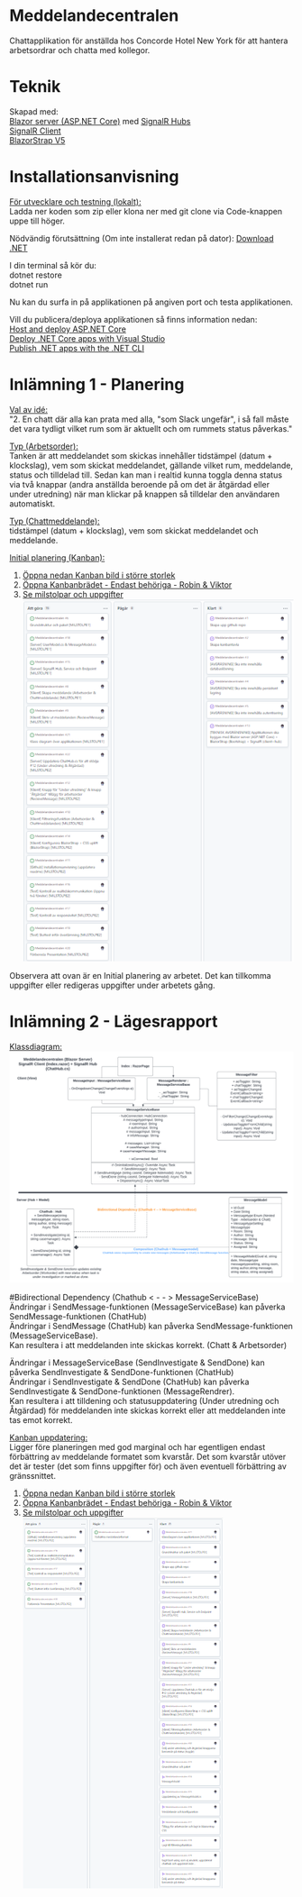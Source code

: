 # Meddelandecentralen

Chattapplikation för anställda hos Concorde Hotel New York för att hantera arbetsordrar och chatta med kollegor.

# Teknik

Skapad med:  
[Blazor server (ASP.NET Core)](https://learn.microsoft.com/en-us/aspnet/core/blazor/?view=aspnetcore-6.0) med [SignalR Hubs](https://learn.microsoft.com/en-us/aspnet/core/signalr/hubs?view=aspnetcore-6.0)  
[SignalR Client](https://learn.microsoft.com/en-us/aspnet/core/signalr/client-features?view=aspnetcore-6.0)  
[BlazorStrap V5](https://blazorstrap.io/V5/)

# Installationsanvisning

<ins>För utvecklare och testning (lokalt):</ins>  
Ladda ner koden som zip eller klona ner med git clone via Code-knappen uppe till höger.

Nödvändig förutsättning (Om inte installerat redan på dator):
[Download .NET](https://dotnet.microsoft.com/en-us/download)

I din terminal så kör du:  
dotnet restore  
dotnet run

Nu kan du surfa in på applikationen på angiven port och testa applikationen.

Vill du publicera/deploya applikationen så finns information nedan:  
[Host and deploy ASP.NET Core](https://learn.microsoft.com/en-us/aspnet/core/host-and-deploy/?view=aspnetcore-6.0)  
[Deploy .NET Core apps with Visual Studio](https://learn.microsoft.com/en-us/dotnet/core/deploying/deploy-with-vs?tabs=vs156)  
[Publish .NET apps with the .NET CLI](https://learn.microsoft.com/en-us/dotnet/core/deploying/deploy-with-cli)

# Inlämning 1 - Planering

<ins>Val av idé:</ins>  
"2. En chatt där alla kan prata med alla, "som Slack ungefär", i så fall måste det vara tydligt vilket rum som är aktuellt och om rummets status påverkas."

<ins>Typ (Arbetsorder):</ins>  
Tanken är att meddelandet som skickas innehåller tidstämpel (datum + klockslag), vem som skickat meddelandet, gällande vilket rum, meddelande, status och tilldelad till. Sedan kan man i realtid kunna toggla denna status via två knappar (andra anställda beroende på om det är åtgärdad eller under utredning) när man klickar på knappen så tilldelar den användaren automatiskt.

<ins>Typ (Chattmeddelande):</ins>  
tidstämpel (datum + klockslag), vem som skickat meddelandet och meddelande.

<ins>Initial planering (Kanban):</ins>

1. [Öppna nedan Kanban bild i större storlek](https://github.com/niborium/Meddelandecentralen/blob/main/Kanban-initial.PNG)
2. [Öppna Kanbanbrädet - Endast behöriga - Robin & Viktor](https://github.com/users/niborium/projects/1/views/1)
3. [Se milstolpar och uppgifter](https://github.com/niborium/Meddelandecentralen/milestones)  
   ![Kanban](https://github.com/niborium/Meddelandecentralen/blob/main/Kanban-initial.PNG?raw=true)

Observera att ovan är en Initial planering av arbetet. Det kan tillkomma uppgifter eller redigeras uppgifter under arbetets gång.

# Inlämning 2 - Lägesrapport

<ins>Klassdiagram:</ins>  
![Classdiagram](https://github.com/niborium/Meddelandecentralen/blob/main/Artefacts/Meddelandecentralen-classdiagram.png)

#Bidirectional Dependency (Chathub < - - > MessageServiceBase)  
Ändringar i SendMessage-funktionen (MessageServiceBase) kan påverka SendMessage-funktionen (ChatHub)  
Ändringar i SendMessage (ChatHub) kan påverka SendMessage-funktionen (MessageServiceBase).  
Kan resultera i att meddelanden inte skickas korrekt. (Chatt & Arbetsorder)

Ändringar i MessageServiceBase (SendInvestigate & SendDone) kan påverka SendInvestigate & SendDone-funktionen (ChatHub)  
Ändringar i SendInvestigate & SendDone (ChatHub) kan påverka SendInvestigate & SendDone-funktionen (MessageRendrer).  
Kan resultera i att tilldening och statusuppdatering (Under utredning och Åtgärdad) för meddelanden inte skickas korrekt eller att meddelanden inte tas emot korrekt.

<ins>Kanban uppdatering:</ins>  
Ligger före planeringen med god marginal och har egentligen endast förbättring av meddelande formatet som kvarstår.
Det som kvarstår utöver det är tester (det som finns uppgifter för) och även eventuell förbättring av gränssnittet.

1. [Öppna nedan Kanban bild i större storlek](https://github.com/niborium/Meddelandecentralen/blob/main/Kanban-update.PNG)
2. [Öppna Kanbanbrädet - Endast behöriga - Robin & Viktor](https://github.com/users/niborium/projects/1/views/1)
3. [Se milstolpar och uppgifter](https://github.com/niborium/Meddelandecentralen/milestones)  
   ![Kanban](https://github.com/niborium/Meddelandecentralen/blob/main/Kanban-update.PNG?raw=true)
